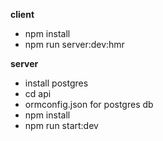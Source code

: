 **client**
* npm install
* npm run server:dev:hmr

**server**

* install postgres
* cd api
* ormconfig.json for postgres db
* npm install
* npm run start:dev
